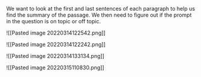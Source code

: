 We want to look at the first and last sentences of each paragraph to help us find the summary of the passage. We then need to figure out if the prompt in the question is on topic or off topic.


![[Pasted image 20220314122542.png]]

![[Pasted image 20220314122242.png]]


![[Pasted image 20220314133134.png]]

![[Pasted image 20220315110830.png]]